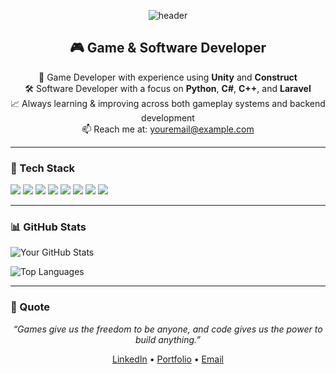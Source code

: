 <!-- Banner Header -->
<p align="center">
  <img src="https://capsule-render.vercel.app/api?type=waving&color=0A66C2&height=200&section=header&text=Hi,%20I'm%20YourName!&fontSize=40&fontColor=ffffff" alt="header" />
</p>

<!-- Intro Section -->
<h2 align="center">🎮 Game & Software Developer</h2>

<p align="center">
  🚀 Game Developer with experience using <strong>Unity</strong> and <strong>Construct</strong><br>
  🛠 Software Developer with a focus on <strong>Python</strong>, <strong>C#</strong>, <strong>C++</strong>, and <strong>Laravel</strong><br>
  📈 Always learning & improving across both gameplay systems and backend development<br>
  📫 Reach me at: <a href="mailto:youremail@example.com">youremail@example.com</a>
</p>

---

### 🧰 Tech Stack
<p align="left">
  <img src="https://img.shields.io/badge/Python-3776AB?style=flat&logo=python&logoColor=white"/>
  <img src="https://img.shields.io/badge/C%23-239120?style=flat&logo=c-sharp&logoColor=white"/>
  <img src="https://img.shields.io/badge/C++-00599C?style=flat&logo=c%2B%2B&logoColor=white"/>
  <img src="https://img.shields.io/badge/PHP-777BB4?style=flat&logo=php&logoColor=white"/>
  <img src="https://img.shields.io/badge/JavaScript-F7DF1E?style=flat&logo=javascript&logoColor=black"/>
  <img src="https://img.shields.io/badge/Laravel-FF2D20?style=flat&logo=laravel&logoColor=white"/>
  <img src="https://img.shields.io/badge/Unity-000000?style=flat&logo=unity&logoColor=white"/>
  <img src="https://img.shields.io/badge/Construct-222222?style=flat&logoColor=white"/>
</p>

---

### 📊 GitHub Stats
<p align="left">
  <img src="https://github-readme-stats.vercel.app/api?username=YourUsername&show_icons=true&theme=tokyonight" alt="Your GitHub Stats" />
</p>
<p align="left">
  <img src="https://github-readme-stats.vercel.app/api/top-langs/?username=YourUsername&layout=compact&theme=tokyonight" alt="Top Languages" />
</p>

---

### 🎯 Quote
<p align="center">
  <em>“Games give us the freedom to be anyone, and code gives us the power to build anything.”</em>
</p>

<!-- Optional contact or portfolio -->
<p align="center">
  <a href="https://www.linkedin.com/in/bramasetio-al-asyr-baba84303" target="_blank">LinkedIn</a> •
  <a href="https://bramase12.github.io/" target="_blank">Portfolio</a> •
  <a href="mailto:bramaforeverybody@gmail.com">Email</a>
</p>
